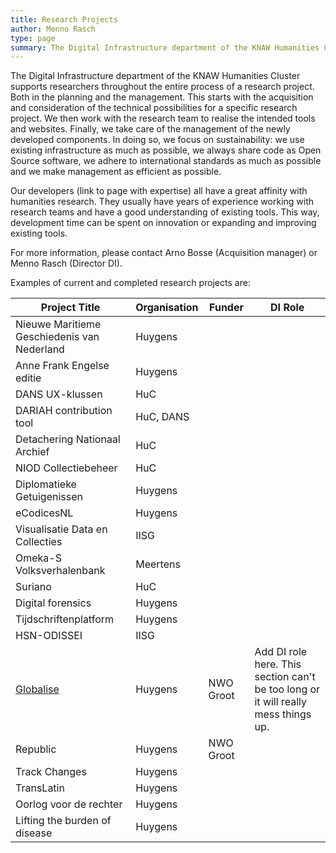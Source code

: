 ```yaml
---
title: Research Projects
author: Menno Rasch
type: page
summary: The Digital Infrastructure department of the KNAW Humanities Cluster supports researchers throughout the entire process of a research project. 
---
```

The Digital Infrastructure department of the KNAW Humanities Cluster supports researchers throughout the entire process of a research project. Both in the planning and the management. This starts with the acquisition and consideration of the technical possibilities for a specific research project. We then work with the research team to realise the intended tools and websites. Finally, we take care of the management of the newly developed components. In doing so, we focus on sustainability: we use existing infrastructure as much as possible, we always share code as Open Source software, we adhere to international standards as much as possible and we make management as efficient as possible.

Our developers (link to page with expertise) all have a great affinity with humanities research. They usually have years of experience working with research teams and have a good understanding of existing tools. This way, development time can be spent on innovation or expanding and improving existing tools.

For more information, please contact Arno Bosse (Acquisition manager) or Menno Rasch (Director DI).

Examples of current and completed research projects are:

| **Project Title**                           | **Organisation** | **Funder** | **DI Role** |
|---------------------------------------------|------------------|------------|-------------|
| Nieuwe Maritieme Geschiedenis van Nederland | Huygens          |            |             |
| Anne Frank Engelse editie                   | Huygens          |            |             |
| DANS UX-klussen                             | HuC              |            |             |
| DARIAH contribution tool                    | HuC, DANS        |            |             |
| Detachering Nationaal Archief               | HuC              |            |             |
| NIOD Collectiebeheer                        | HuC              |            |             |
| Diplomatieke Getuigenissen                  | Huygens          |            |             |
| eCodicesNL                                  | Huygens          |            |             |
| Visualisatie Data en Collecties             | IISG             |            |             |
| Omeka-S Volksverhalenbank                   | Meertens         |            |             |
| Suriano                                     | HuC              |            |             |
| Digital forensics                           | Huygens          |            |             |
| Tijdschriftenplatform                       | Huygens          |            |             |
| HSN-ODISSEI                                 | IISG             |            |             |
| [Globalise](https://globalise.huygens.knaw.nl) | Huygens          | NWO Groot  | Add DI role here. This section can't be too long or it will really mess things up. |
| Republic                                    | Huygens          | NWO Groot  |             |
| Track Changes                               | Huygens          |            |             |
| TransLatin                                  | Huygens          |            |             |
| Oorlog voor de rechter                      | Huygens          |            |             |
| Lifting the burden of disease               | Huygens          |            |             |
